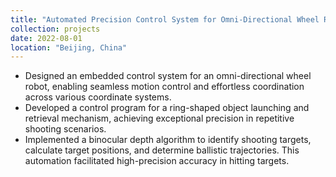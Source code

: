 ```yaml
---
title: "Automated Precision Control System for Omni-Directional Wheel Robot and Ring-Shaped Object Launcher"
collection: projects
date: 2022-08-01
location: "Beijing, China"
---
```

* Designed an embedded control system for an omni-directional wheel robot, enabling seamless motion control and effortless coordination across various coordinate systems.
* Developed a control program for a ring-shaped object launching and retrieval mechanism, achieving exceptional precision in repetitive shooting scenarios.
* Implemented a binocular depth algorithm to identify shooting targets, calculate target positions, and determine ballistic trajectories. This automation facilitated high-precision accuracy in hitting targets.


